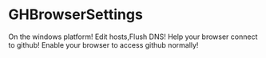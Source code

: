 # GHBrowserSettings
On the windows platform!
Edit hosts,Flush DNS!
Help your browser connect to github!
Enable your browser to access github normally!
